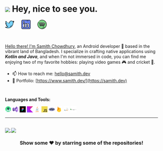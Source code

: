 <h1><img src="https://emojis.slackmojis.com/emojis/images/1531849430/4246/blob-sunglasses.gif?1531849430" width="30"/> Hey, nice to see you.</h1>

<p align="left">
<a href="https://twitter.com/samith_chow" target="_blank"><img height="30" src="https://raw.githubusercontent.com/sheksamith/sheksamith/main/res/png/twitter.png?raw=true"></a>&nbsp;&nbsp;&nbsp;&nbsp;&nbsp;
<a href="https://www.linkedin.com/in/samithchow/" target="_blank"><img height="30" src="https://raw.githubusercontent.com/sheksamith/sheksamith/main/res/png/linkedin.png?raw=true"></a>&nbsp;&nbsp;&nbsp;&nbsp;&nbsp;
<a href="https://open.spotify.com/user/31cjsn7s346jsutvegch6aic3umu" target="_blank"><img height="30" src="https://raw.githubusercontent.com/sheksamith/sheksamith/main/res/png/spotify.png?raw=true">
</p>

<br>

Hello there! I'm [Samith Chowdhury](https://samith.dev), an Android developer 📱 based in the vibrant land of Bangladesh. I specialize in crafting native applications using ***Kotlin and Java***, and when I'm not immersed in code, you can find me enjoying two of my favorite hobbies: playing video games 🎮 and cricket 🏏.
<br>



 - 📫 How to reach me: [hello@samith.dev](mailto:hello@samith.dev)
 - 🔗 Portfolio: [https://www.samith.dev/](https://samith.dev)
 <br>


**Languages and Tools:**
<br>

<code><img height="20" src="https://raw.githubusercontent.com/sheksamith/sheksamith/main/res/techstack/android-studio.png"></code>
<code><img height="20" src="https://raw.githubusercontent.com/sheksamith/sheksamith/main/res/techstack/visual-studio.png"></code>
<code><img height="20" src="https://raw.githubusercontent.com/sheksamith/sheksamith/main/res/techstack/figma.png"></code>
<code><img height="20" src="https://raw.githubusercontent.com/sheksamith/sheksamith/main/res/techstack/kotlin.png"></code>
<code><img height="20" src="https://raw.githubusercontent.com/sheksamith/sheksamith/main/res/techstack/java.png"></code>
<code><img height="20" src="https://raw.githubusercontent.com/sheksamith/sheksamith/main/res/techstack/javascript.png"></code>
<code><img height="20" src="https://raw.githubusercontent.com/sheksamith/sheksamith/main/res/techstack/php.png"></code>
<code><img height="20" src="https://raw.githubusercontent.com/sheksamith/sheksamith/main/res/techstack/firebase.png"></code>
<code><img height="20" src="https://raw.githubusercontent.com/sheksamith/sheksamith/main/res/techstack/mysql.png"></code>
<code><img height="20" src="https://raw.githubusercontent.com/sheksamith/sheksamith/main/res/techstack/mongodb.png"></code>



<hr>

<!-- <details>
<summary>📈 My GitHub Stats</summary>

<p align="center"> <img src="https://github-readme-stats.vercel.app/api?username=sheksamith&show_icons=true&theme=dracula" alt="sheksamith" />
</details> -->

</br>

<a href="https://github.com/sheksamith/AIChatAssist" target="_blank">
  <img align="center" src="https://github-readme-stats.vercel.app/api/pin/?username=sheksamith&repo=AIChatAssist&theme=dracula" />
</a>
<a href="https://github.com/sheksamith/RSFA" target="_blank">
 <img align="center" src="https://github-readme-stats.vercel.app/api/pin/?username=sheksamith&repo=RSFA&theme=dracula" />
</a>
<div align="center">

### Show some ❤️ by starring some of the repositories!
</div>
